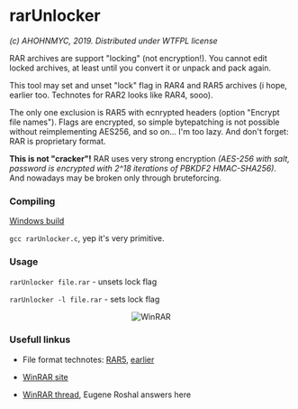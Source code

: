 # rarUnlocker

*(c) AHOHNMYC, 2019. Distributed under WTFPL license*

RAR archives are support "locking" (not encryption!). You cannot edit locked archives, at least until you convert it or unpack and pack again.

This tool may set and unset "lock" flag in RAR4 and RAR5 archives (i hope, earlier too. Technotes for RAR2 looks like RAR4, sooo).

The only one exclusion is RAR5 with ecnrypted headers (option "Encrypt file names"). Flags are encrypted, so simple bytepatching is not possible without reimplementing AES256, and so on... I'm too lazy. And don't forget: RAR is proprietary format.

**This is not "cracker"!** RAR uses very strong encryption *(AES-256 with salt, password is encrypted with 2^18 iterations of PBKDF2 HMAC-SHA256)*. And nowadays may be broken only through bruteforcing.

### Compiling

[Windows build](http://github.com/AHOHNMYC/rarUnlocker/releases)

`gcc rarUnlocker.c`, yep it's very primitive.

### Usage

`rarUnlocker file.rar` - unsets lock flag

`rarUnlocker -l file.rar` - sets lock flag

<p align="center"> <img src="http://web.archive.org/web/20220219061510im_/http://lurkmore.so/images/8/89/A_winrar_is_you.png" alt="WinRAR"> </p>

### Usefull linkus

* File format technotes: [RAR5](https://www.rarlab.com/technote.htm), [earlier](https://loc.gov/preservation/digital/formats/fdd/fdd000450.shtml#specs)

* [WinRAR site](https://rarlab.com)

* [WinRAR thread](https://forum.ru-board.com/topic.cgi?forum=5&topic=50602), Eugene Roshal answers here
